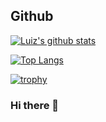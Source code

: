 ## Github
<!-- Only commenting out because it's cool, despite it didn't reflect my top languages and true stats becuz only consider public repos.  -->
[![Luiz's github stats](https://github-readme-stats.vercel.app/api?username=ailtonvivaz&show_icons=true)](https://github.com/ailtonvivaz)

[![Top Langs](https://github-readme-stats.vercel.app/api/top-langs/?username=ailtonvivaz&layout=compact)](https://github.com/ailtonvivaz)

[![trophy](https://github-profile-trophy.vercel.app/?username=ailtonvivaz&rank=SECRET,SSS,SS,S,AAA,AA,A,B)](https://github.com/ryo-ma/github-profile-trophy)

### Hi there 👋

<!--
**ailtonvivaz/ailtonvivaz** is a ✨ _special_ ✨ repository because its `README.md` (this file) appears on your GitHub profile.

Here are some ideas to get you started:

- 🔭 I’m currently working on ...
- 🌱 I’m currently learning ...
- 👯 I’m looking to collaborate on ...
- 🤔 I’m looking for help with ...
- 💬 Ask me about ...
- 📫 How to reach me: ...
- 😄 Pronouns: ...
- ⚡ Fun fact: ...
-->
